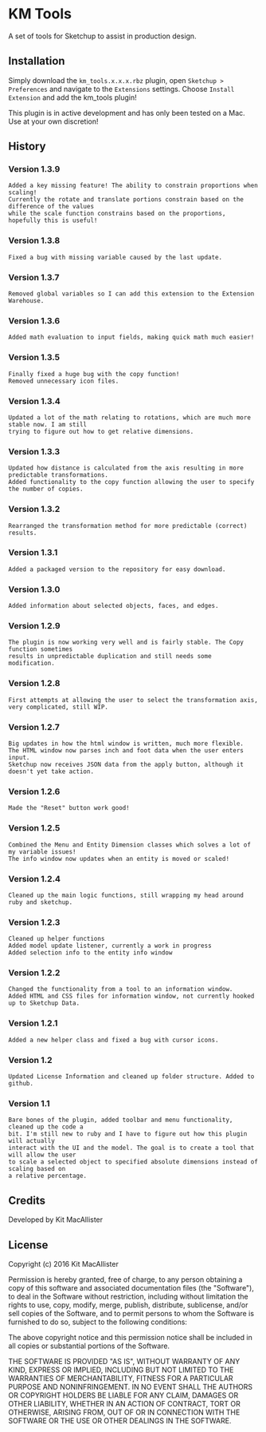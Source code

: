 # KM Tools
A set of tools for Sketchup to assist in production design.

## Installation
Simply download the `km_tools.x.x.x.rbz` plugin, open `Sketchup > Preferences` and navigate to
the `Extensions` settings. Choose `Install Extension` and add the km_tools plugin!

This plugin is in active development and has only been tested on a Mac. Use at your own discretion!

## History
### Version 1.3.9
	Added a key missing feature! The ability to constrain proportions when scaling!
	Currently the rotate and translate portions constrain based on the difference of the values
	while the scale function constrains based on the proportions, hopefully this is useful!
### Version 1.3.8
	Fixed a bug with missing variable caused by the last update.
### Version 1.3.7
	Removed global variables so I can add this extension to the Extension Warehouse.
### Version 1.3.6
	Added math evaluation to input fields, making quick math much easier!
### Version 1.3.5
	Finally fixed a huge bug with the copy function!
	Removed unnecessary icon files.
### Version 1.3.4
	Updated a lot of the math relating to rotations, which are much more stable now. I am still
	trying to figure out how to get relative dimensions.
### Version 1.3.3
	Updated how distance is calculated from the axis resulting in more predictable transformations.
	Added functionality to the copy function allowing the user to specify the number of copies.
### Version 1.3.2
	Rearranged the transformation method for more predictable (correct) results.
### Version 1.3.1
	Added a packaged version to the repository for easy download.
### Version 1.3.0
	Added information about selected objects, faces, and edges.
### Version 1.2.9
	The plugin is now working very well and is fairly stable. The Copy function sometimes
	results in unpredictable duplication and still needs some modification.
### Version 1.2.8
	First attempts at allowing the user to select the transformation axis, very complicated, still WIP.
### Version 1.2.7
	Big updates in how the html window is written, much more flexible.
	The HTML window now parses inch and foot data when the user enters input.
	Sketchup now receives JSON data from the apply button, although it doesn't yet take action.
### Version 1.2.6
	Made the "Reset" button work good!
### Version 1.2.5
	Combined the Menu and Entity Dimension classes which solves a lot of my variable issues!
	The info window now updates when an entity is moved or scaled!
### Version 1.2.4
	Cleaned up the main logic functions, still wrapping my head around ruby and sketchup.
### Version 1.2.3
	Cleaned up helper functions
	Added model update listener, currently a work in progress
	Added selection info to the entity info window
### Version 1.2.2
    Changed the functionality from a tool to an information window.
    Added HTML and CSS files for information window, not currently hooked up to Sketchup Data.
### Version 1.2.1
    Added a new helper class and fixed a bug with cursor icons.
### Version 1.2
    Updated License Information and cleaned up folder structure. Added to github.
### Version 1.1
    Bare bones of the plugin, added toolbar and menu functionality, cleaned up the code a
    bit. I'm still new to ruby and I have to figure out how this plugin will actually
    interact with the UI and the model. The goal is to create a tool that will allow the user
    to scale a selected object to specified absolute dimensions instead of scaling based on
    a relative percentage.

## Credits
Developed by Kit MacAllister

## License
Copyright (c) 2016 Kit MacAllister

Permission is hereby granted, free of charge, to any person obtaining a
copy of this software and associated documentation files (the "Software"),
to deal in the Software without restriction, including without limitation
the rights to use, copy, modify, merge, publish, distribute, sublicense,
and/or sell copies of the Software, and to permit persons to whom the
Software is furnished to do so, subject to the following conditions:

The above copyright notice and this permission notice shall be included
in all copies or substantial portions of the Software.

THE SOFTWARE IS PROVIDED "AS IS", WITHOUT WARRANTY OF ANY KIND, EXPRESS
OR IMPLIED, INCLUDING BUT NOT LIMITED TO THE WARRANTIES OF MERCHANTABILITY,
FITNESS FOR A PARTICULAR PURPOSE AND NONINFRINGEMENT. IN NO EVENT SHALL THE
AUTHORS OR COPYRIGHT HOLDERS BE LIABLE FOR ANY CLAIM, DAMAGES OR OTHER
LIABILITY, WHETHER IN AN ACTION OF CONTRACT, TORT OR OTHERWISE, ARISING
FROM, OUT OF OR IN CONNECTION WITH THE SOFTWARE OR THE USE OR OTHER DEALINGS
IN THE SOFTWARE.
